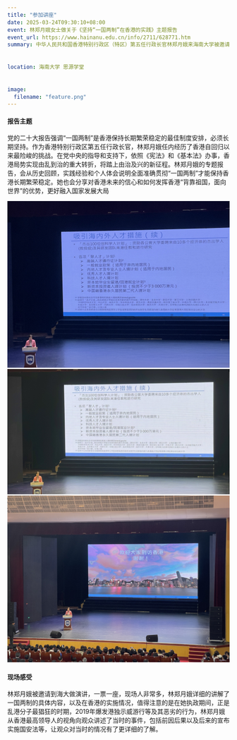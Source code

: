 ```yaml
---
title: "参加讲座"
date: 2025-03-24T09:30:10+08:00
event: 林郑月娥女士做关于《坚持“一国两制”在香港的实践》主题报告
event_url: https://www.hainanu.edu.cn/info/2711/628771.htm
summary: 中华人民共和国香港特别行政区（特区）第五任行政长官林郑月娥来海南大学被邀请作为海南大学第12期人文社科名家讲坛主讲人，我到现场参加了此次讲座。


location: 海南大学 思源学堂


image:
  filename: "feature.png"
---
```


#### 报告主题
党的二十大报告强调“一国两制”是香港保持长期繁荣稳定的最佳制度安排，必须长期坚持。作为香港特别行政区第五任行政长官，林郑月娥任内经历了香港自回归以来最险峻的挑战。在党中央的指导和支持下，依照《宪法》和《基本法》办事，香港局势实现由乱到治的重大转折，将踏上由治及兴的新征程。林郑月娥的专题报告，会从历史回顾，实践经验和个人体会说明全面准确贯彻“一国两制”才能保持香港长期繁荣稳定。她也会分享对香港未来的信心和如何发挥香港“背靠祖国，面向世界”的优势，更好融入国家发展大局


<img src="./image/1.jpg">
<img src="./image/2.jpg">
<img src="./image/3.jpg">


#### 现场感受
林郑月娥被邀请到海大做演讲，一票一座，现场人非常多，林郑月娥详细的讲解了一国两制的具体内容，以及在香港的实施情况，值得注意的是在她执政期间，正是乱港分子最猖狂的时期，2019年爆发港独示威游行等及其恶劣的行为，林郑月娥从香港最高领导人的视角向观众讲述了当时的事件，包括前因后果以及后来的宣布实施国安法等，让观众对当时的情况有了更详细的了解。




